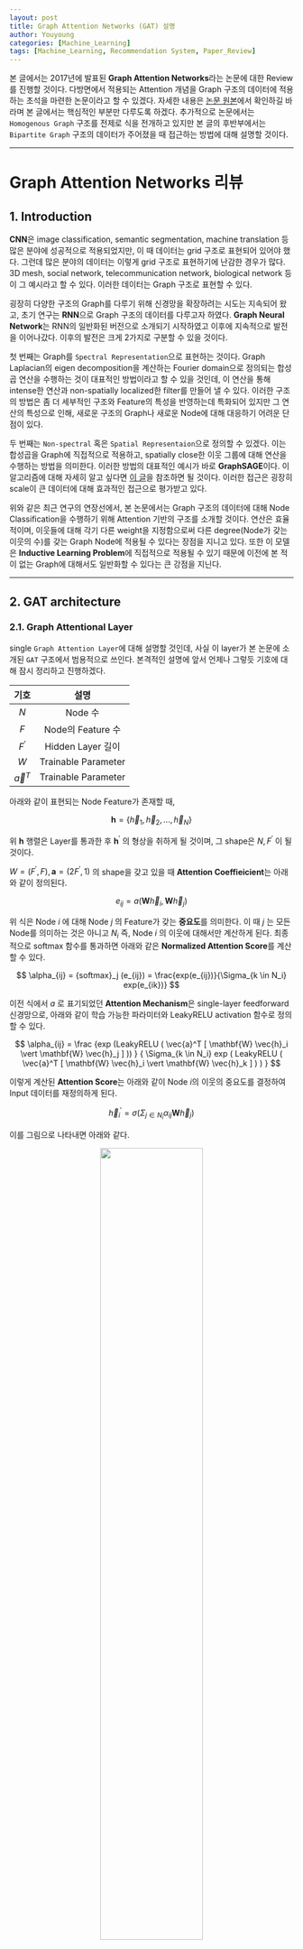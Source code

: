 ```yaml
---
layout: post
title: Graph Attention Networks (GAT) 설명
author: Youyoung
categories: [Machine_Learning]
tags: [Machine_Learning, Recommendation System, Paper_Review]
---
```


본 글에서는 2017년에 발표된 **Graph Attention Networks**라는 논문에 대한 Review를 진행할 것이다. 다방면에서 적용되는 Attention 개념을 Graph 구조의 데이터에 적용하는 초석을 마련한 논문이라고 할 수 있겠다. 자세한 내용은 [논문 원본](https://arxiv.org/abs/1710.10903)에서 확인하길 바라며 본 글에서는 핵심적인 부분만 다루도록 하겠다. 추가적으로 논문에서는 `Homogenous Graph` 구조를 전제로 식을 전개하고 있지만 본 글의 후반부에서는 `Bipartite Graph` 구조의 데이터가 주어졌을 때 접근하는 방법에 대해 설명할 것이다.  

---
# Graph Attention Networks 리뷰  
## 1. Introduction  
**CNN**은 image classification, semantic segmentation, machine translation 등 많은 분야에 성공적으로 적용되었지만, 이 때 데이터는 grid 구조로 표현되어 있어야 했다. 그런데 많은 분야의 데이터는 이렇게 grid 구조로 표현하기에 난감한 경우가 많다. 3D mesh, social network, telecommunication network, biological network 등이 그 예시라고 할 수 있다. 이러한 데이터는 Graph 구조로 표현할 수 있다.  

굉장히 다양한 구조의 Graph를 다루기 위해 신경망을 확장하려는 시도는 지속되어 왔고, 초기 연구는 **RNN**으로 Graph 구조의 데이터를 다루고자 하였다. **Graph Neural Network**는 RNN의 일반화된 버전으로 소개되기 시작하였고 이후에 지속적으로 발전을 이어나갔다. 이후의 발전은 크게 2가지로 구분할 수 있을 것이다.  

첫 번째는 Graph를 `Spectral Representation`으로 표현하는 것이다. Graph Laplacian의 eigen decomposition을 계산하는 Fourier domain으로 정의되는 합성곱 연산을 수행하는 것이 대표적인 방법이라고 할 수 있을 것인데, 이 연산을 통해 intense한 연산과 non-spatially localized한 filter를 만들어 낼 수 있다. 이러한 구조의 방법은 좀 더 세부적인 구조와 Feature의 특성을 반영하는데 특화되어 있지만 그 연산의 특성으로 인해, 새로운 구조의 Graph나 새로운 Node에 대해 대응하기 어려운 단점이 있다.  

두 번째는 `Non-spectral` 혹은 `Spatial Representaion`으로 정의할 수 있겠다. 이는 합성곱을 Graph에 직접적으로 적용하고, spatially close한 이웃 그룹에 대해 연산을 수행하는 방법을 의미한다. 이러한 방법의 대표적인 예시가 바로 **GraphSAGE**이다. 이 알고리즘에 대해 자세히 알고 싶다면 [이 글](https://greeksharifa.github.io/machine_learning/2020/12/31/Graph-Sage/)을 참조하면 될 것이다. 이러한 접근은 굉장히 scale이 큰 데이터에 대해 효과적인 접근으로 평가받고 있다.  

위와 같은 최근 연구의 연장선에서, 본 논문에서는 Graph 구조의 데이터에 대해 Node Classification을 수행하기 위해 Attention 기반의 구조를 소개할 것이다. 연산은 효율적이며, 이웃들에 대해 각기 다른 weight을 지정함으로써 다른 degree(Node가 갖는 이웃의 수)를 갖는 Graph Node에 적용될 수 있다는 장점을 지니고 있다. 또한 이 모델은 **Inductive Learning Problem**에 직접적으로 적용될 수 있기 때문에 이전에 본 적이 없는 Graph에 대해서도 일반화할 수 있다는 큰 강점을 지닌다.  

---
## 2. GAT architecture  
### 2.1. Graph Attentional Layer  
single `Graph Attention Layer`에 대해 설명할 것인데, 사실 이 layer가 본 논문에 소개된 `GAT` 구조에서 범용적으로 쓰인다. 본격적인 설명에 앞서 언제나 그렇듯 기호에 대해 잠시 정리하고 진행하겠다.  

|기호|설명|
|:--------:|:--------:|
|$N$| Node 수 |
|$F$| Node의 Feature 수 |
|$F^{\prime}$| Hidden Layer 길이 |
|$W$| Trainable Parameter |
|$\vec{a}^{T}$| Trainable Parameter |


아래와 같이 표현되는 Node Feature가 존재할 때,  

$$ \mathbf{h} = \{ \vec{h}_1, \vec{h}_2, ..., \vec{h}_N  \}  $$  

위 $\mathbf{h}$ 행렬은 Layer를 통과한 후 $\mathbf{h}^{\prime}$ 의 형상을 취하게 될 것이며, 그 shape은 $N, F^{\prime}$ 이 될 것이다.  

$W = (F^{\prime}, F), \mathbf{a} = (2F^{\prime}, 1)$ 의 shape을 갖고 있을 때 **Attention Coeffieicient**는 아래와 같이 정의된다.  

$$ e_{ij} = a(\mathbf{W} \vec{h}_i, \mathbf{W} \vec{h}_j)$$  

위 식은 Node $i$ 에 대해 Node $j$ 의 Feature가 갖는 **중요도**를 의미한다. 이 때 $j$ 는 모든 Node를 의미하는 것은 아니고 $N_i$ 즉, Node $i$ 의 이웃에 대해서만 계산하게 된다. 최종적으로 softmax 함수를 통과하면 아래와 같은 **Normalized Attention Score**를 계산할 수 있다.  

$$ \alpha_{ij} = {softmax}_j (e_{ij}) = \frac{exp(e_{ij})}{\Sigma_{k \in N_i} exp(e_{ik})} $$  

이전 식에서 $a$ 로 표기되었던 **Attention Mechanism**은 single-layer feedforward 신경망으로, 아래와 같이 학습 가능한 파라미터와 LeakyRELU activation 함수로 정의할 수 있다.  

$$ \alpha_{ij} = \frac {exp (LeakyRELU ( \vec{a}^T [ \mathbf{W} \vec{h}_i \vert \mathbf{W} \vec{h}_j ] )) } { \Sigma_{k \in N_i} exp ( LeakyRELU ( \vec{a}^T [ \mathbf{W} \vec{h}_i \vert \mathbf{W} \vec{h}_k ] ) ) } $$  

이렇게 계산된 **Attention Score**는 아래와 같이 Node $i$의 이웃의 중요도를 결정하여 Input 데이터를 재정의하게 된다.  

$$ \vec{h}^{\prime}_i = \sigma( \Sigma_{j \in N_i} \alpha_{ij} \mathbf{W} \vec{h}_j ) $$  

이를 그림으로 나타내면 아래와 같다. 

<center><img src="/public/img/Machine_Learning/2021-05-29-GAT/01.JPG" width="60%"></center>  

논문에서는 방금 설명한 Self Attention을 좀 더 안정화하기 위한 방법에 대해 상술하고 있는데 그 과정에 대해서는 아래 원문을 참조하길 바란다.  

<center><img src="/public/img/Machine_Learning/2021-05-29-GAT/02.JPG" width="60%"></center>  

### 2.2 Comparison to related work  
**GCN**과 달리 `GAT`는 같은 이웃 집단의 Node에 대해 다른 중요도를 배정하기 때문에 Model Capacity를 개선할 수 있으며 해석에 있어서도 도움을 주게 된다.  

**Attention Mechanism**은 Graph의 모든 Edge에 공유되어 적용되기 때문에 전체 Graph에 대한 접근 없이도 학습이 진행될 수 있으며 이에 따라 **Inductive Learning**을 가능하게 한다.  

**GraphSAGE**는 각 Node에 대해 고정된 수의 이웃을 추출하기 때문에 계산량을 일정하게 유지하게 되는데, 이는 추론을 행할 때 전체 이웃집단에 대해 접근할 수 없게 만드는 현상을 초래한다. 사실 본 논문에서는 LSTM Aggregator의 성능이 가장 좋았다고 기술하고 있는데, 이는 이웃 집단 내에서 각 이웃사이의 순서가 중요하다는 것을 암시하는 것과 다름이 없다. 만약 다른 Max Pooling Aggregator나 Mean Pooling Aggregator를 사용하였는데, 각 이웃 Node 사이의 순서 혹은 다른 개별적인 특징이 중요하다면, **GraphSAGE**는 이러한 부분까지는 커버하지 못하는 단점을 지니게 된다. 본 논문에서 제시하는 `GAT`는 이러한 한계에서 자유로우며 이웃 전체에 대해 접근하면서도 효율적으로 학습을 진행할 수 있다는 장점을 지닌다.  

---
## 3. Evaluation  
(중략)  

### 3.4. Results  
<center><img src="/public/img/Machine_Learning/2021-05-29-GAT/03.JPG" width="60%"></center>  

<center><img src="/public/img/Machine_Learning/2021-05-29-GAT/04.JPG" width="60%"></center>  

실험 결과에 대해서는 논문 원본을 참조하길 바란다.  

---
## 4. Conclusion  

<center><img src="/public/img/Machine_Learning/2021-05-29-GAT/05.JPG" width="60%"></center>  

본 논문에서는 `Graph Neural Network (GAT)`를 제시하였는데, 이 알고리즘은 masked self-attentional layer를 활용하여 Graph 구조의 데이터에 적용할 수 있는 새로운 Convolution-style의 신경망이다.  

효율적인 연산과, 각기 다른 이웃 Node에 다른 중요도를 부과할 수 있다는 장점을 지니고 있으며 전체 Graph에 대한 접근 없이도 학습이 가능하기 때문에 **Inductive Learning**이 가능한 구조이다.  

---
# Bipartite Graph Attention Networks  
앞서 리뷰했던 논문에서는 Single Node Type을 가진 `Homogenous Graph` 구조에서 `GAT`를 적용하는 방법에 대해서만 설명했다면, 본 Section에서는 이를 `Bipartite Graph` 구조에서도 적용할 수 있도록 확장하는 방법에 대해 기술하고자 한다. 이러한 접근 방법은 필자가 여러 Reference를 돌아보고 이를 조합하여 설계한 것으로, 혹시 읽고 더 나은 방법을 제시해 준다면 매우 환영할 것이다.  

...






---
# References  
1) [논문 원본](https://arxiv.org/abs/1710.10903)  
2) [이분 그래프에 Attention 적용한 사례](https://academic.oup.com/bioinformatics/article/36/Supplement_1/i525/5870495)

